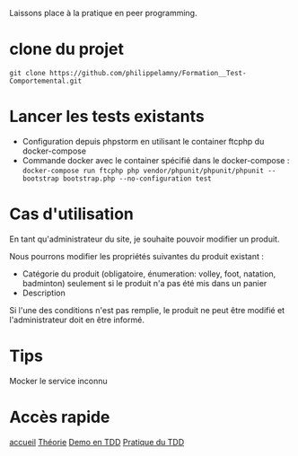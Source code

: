 
Laissons place à la pratique en peer programming.

# clone du projet

`git clone https://github.com/philippelamny/Formation__Test-Comportemental.git`

# Lancer les tests existants

- Configuration depuis phpstorm en utilisant le container ftcphp du docker-compose
- Commande docker avec le container spécifié dans le docker-compose :
`docker-compose run ftcphp php vendor/phpunit/phpunit/phpunit --bootstrap bootstrap.php --no-configuration test`

# Cas d'utilisation

En tant qu'administrateur du site, je souhaite pouvoir modifier un produit.

Nous pourrons modifier les propriétés suivantes du produit existant :
- Catégorie du produit (obligatoire, énumeration: volley, foot, natation, badminton)
  seulement si le produit n'a pas été mis dans un panier
- Description

Si l'une des conditions n'est pas remplie, le produit ne peut être modifié et l'administrateur doit en être informé.

# Tips

Mocker le service inconnu


# Accès rapide
[accueil](../../README.md)
[Théorie](partie_theorique.md)
[Demo en TDD](partie_demo.md)
[Pratique du TDD](partie_pratique.md)